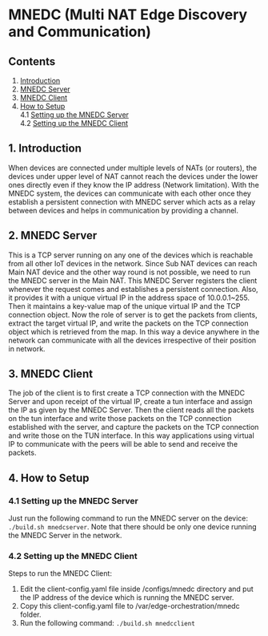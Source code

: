 # MNEDC (Multi NAT Edge Discovery and Communication)
## Contents
1. [Introduction](#1-introduction)
2. [MNEDC Server](#2-mnedc-server)
3. [MNEDC Client](#3-mnedc-client)
4. [How to Setup](#4-how-to-setup)  
    4.1 [Setting up the MNEDC Server](#41-setting-up-the-mnedc-server)      
    4.2 [Setting up the MNEDC Client](#42-setting-up-the-mnedc-client) 

## 1. Introduction
When devices are connected under multiple levels of NATs (or routers), the devices under upper level of NAT cannot reach the devices under the lower ones directly even if they know the IP address (Network limitation). 
With the MNEDC system, the devices can communicate with each other once they establish a persistent connection with MNEDC server which acts as a relay between devices and helps in communication by providing a channel.

## 2. MNEDC Server
This is a TCP server running on any one of the devices which is reachable from all other IoT devices in the network. Since Sub NAT devices can reach Main NAT device and the other way round is not possible, we need to
run the MNEDC server in the Main NAT. This MNEDC Server registers the client whenever the request comes and establishes a persistent connection. Also, it provides it with a unique virtual IP in the address space of 
10.0.0.1~255. Then it maintains a key-value map of the unique virtual IP and the TCP connection object. Now the role of server is to get the packets from clients, extract the target virtual IP, and write the packets 
on the TCP connection object which is retrieved from the map. In this way a device anywhere in the network can communicate with all the devices irrespective of their position in network.

## 3. MNEDC Client
The job of the client is to first create a TCP connection with the MNEDC Server and upon receipt of the virtual IP, create a tun interface and assign the IP as given by the MNEDC Server. Then the client reads all the
packets on the tun interface and write those packets on the TCP connection established with the server, and capture the packets on the TCP connection and write those on the TUN interface. In this way applications using
virtual IP to communicate with the peers will be able to send and receive the packets.

## 4. How to Setup
### 4.1 Setting up the MNEDC Server
Just run the following command to run the MNEDC server on the device:
`./build.sh mnedcserver`.
Note that there should be only one device running the MNEDC Server in the network.

### 4.2 Setting up the MNEDC Client
Steps to run the MNEDC Client:
1. Edit the client-config.yaml file inside /configs/mnedc directory and put the IP address of the device which is running the MNEDC server.
2. Copy this client-config.yaml file to /var/edge-orchestration/mnedc folder.
3. Run the following command:
`./build.sh mnedcclient`


